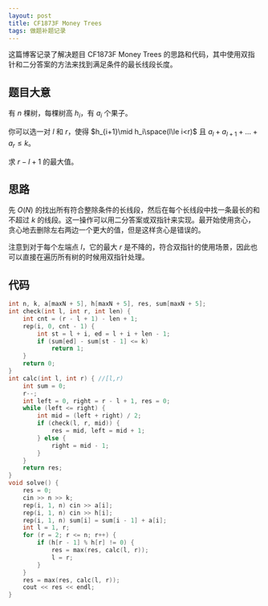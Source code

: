 ```yaml
---
layout: post
title: CF1873F Money Trees
tags: 做题补题记录
---  
```


这篇博客记录了解决题目 CF1873F Money Trees 的思路和代码，其中使用双指针和二分答案的方法来找到满足条件的最长线段长度。

## 题目大意

有 $n$ 棵树，每棵树高 $h_i$，有 $a_i$ 个果子。

你可以选一对 $l$ 和 $r$，使得 $h_{i+1}\mid h_i\space(l\le i<r)$ 且 $a_l+a_{l+1}+\dots +a_r\le k$。

求 $r-l+1$ 的最大值。

## 思路

先 $O(N)$ 的找出所有符合整除条件的长线段，然后在每个长线段中找一条最长的和不超过 $k$ 的线段。这一操作可以用二分答案或双指针来实现。最开始使用贪心，贪心地去删除左右两边一个更大的值，但是这样贪心是错误的。

注意到对于每个左端点 $l$，它的最大 $r$ 是不降的，符合双指针的使用场景，因此也可以直接在遍历所有树的时候用双指针处理。

## 代码

```cpp
int n, k, a[maxN + 5], h[maxN + 5], res, sum[maxN + 5];
int check(int l, int r, int len) {
    int cnt = (r - l + 1) - len + 1;
    rep(i, 0, cnt - 1) {
        int st = l + i, ed = l + i + len - 1;
        if (sum[ed] - sum[st - 1] <= k)
            return 1;
    }
    return 0;
}
int calc(int l, int r) { //[l,r)
    int sum = 0;
    r--;
    int left = 0, right = r - l + 1, res = 0;
    while (left <= right) {
        int mid = (left + right) / 2;
        if (check(l, r, mid)) {
            res = mid, left = mid + 1;
        } else {
            right = mid - 1;
        }
    }
    return res;
}
void solve() {
    res = 0;
    cin >> n >> k;
    rep(i, 1, n) cin >> a[i];
    rep(i, 1, n) cin >> h[i];
    rep(i, 1, n) sum[i] = sum[i - 1] + a[i];
    int l = 1, r;
    for (r = 2; r <= n; r++) {
        if (h[r - 1] % h[r] != 0) {
            res = max(res, calc(l, r));
            l = r;
        }
    }
    res = max(res, calc(l, r));
    cout << res << endl;
}
```
